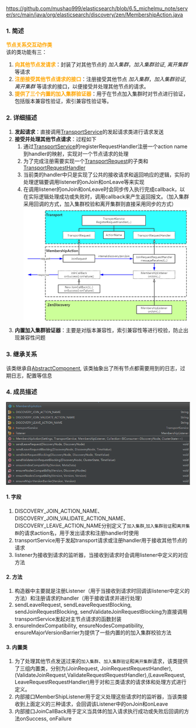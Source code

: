 https://github.com/mushao999/elasticsearch/blob/6.5_michelmu_note/server/src/main/java/org/elasticsearch/discovery/zen/MembershipAction.java
### 1. 简述
**<font style="color:Orange">节点关系交互动作类</font>**<br>
该的类功能有三：
1. **<font style="color:Orange">向其他节点发请求</font>**：封装了对其他节点的 *加入集群*，*加入集群验证*, *离开集群* 等请求
2. **<font style="color:Orange">注册接受其他节点请求的接口</font>**：注册接受其他节点 *加入集群*，*加入集群验证*, *离开集群* 等请求的接口，以便接受并处理其他节点的请求。
3. **<font style="color:Orange">提供了三个内置的加入集群验证器</font>**：用于在节点加入集群时对节点进行验证，包括版本兼容性验证，索引兼容性验证等。

### 2. 详细描述
1. **发起请求**：直接调用[TransportService](../../transport/TransportService.md)的发起请求类进行请求发送
2. **接受并处理其他节点请求**：过程如下
    1. 通过[TransportService](../../transport/TransportService.md)的registerRequestHandler注册一个action name到handler的映射，实现对一个节点请求的处理
    2. 为了完成注册需要实现一个[TransportRequest](../../transport/TransportRequest.md)的子类和[TransportRequestHandler](../../transport/TransportRequestHandler.md)
    3. 当前类的handler中只是实现了公共的接收请求和返回响应的逻辑，实际的处理逻辑要调用listener的onJoin和onLeave等来实现
    4. 在调用listener的onJoin和onLeave时会同步传入执行完成callback，以在实际逻辑处理成功或失败时，调用callback来产生返回报文。（加入集群采用回调的方式，加入集群校验和离开集群则直接采用同步的方式）
    ![流程图](../../../../images/MembershipActionProcess.png)
3. **内置加入集群验证器**：主要是对版本兼容性，索引兼容性等进行校验，防止出现兼容性问题

### 3. 继承关系
该类继承自[AbstractComponent](../../common/component/AbstractComponent.md), 该类抽象出了所有节点都需要用到的日志，过期日志，配置等信息

### 4. 成员描述
![类图](../../../../images/MembershipAction.png)
#### 1. 字段
1. DISCOVERY_JOIN_ACTION_NAME、DISCOVERY_JOIN_VALIDATE_ACTION_NAME、DISCOVERY_LEAVE_ACTION_NAME分别定义了``加入集群``,``加入集群验证``和``离开集群``的请求action名，用于发出请求和注册handler时使用
2. transportService用于发起transport请求或注册handler用于接收其他节点的请求
3. listener为接收到请求的监听器，当接收到请求时会调用listener中定义的对应方法

#### 2. 方法
1. 构造器中主要就是注册Listener（用于当接收到请求时回调该listener中定义的方法）和注册请求的handler（用于接收请求并进行处理）
1. sendLeaveRequest, sendLeaveRequestBlocking, sendJoinRequestBlocking,  sendValidateJoinRequestBlocking为直接调用transportService发起对主节点请求的函数封装
2. ensureIndexCompatibility, ensureNodesCompatibility, ensureMajorVersionBarrier为提供了一些内置的的加入集群校验方法

#### 3. 内置类
1. 为了处理其他节点发送过来的``加入集群``、``加入集群验证``和``离开集群``请求，该类提供了三组内置类，分别为(JoinRequest, JoinRequestRequestHandler),(ValidateJoinRequest,ValidateRequestRequestHandler),(LeaveRequest, LeaveRequestRequestHandler)用于对和三类请求的请求体和处理方式进行定义。
2. 内部接口MemberShipListener用于定义处理这些请求时的监听器，当该类接收到上面定义的三种请求，会回调该Listener中的onJoin和onLeave
3. 内部接口JoinCallBack用于定义当具体的加入请求执行成功或失败后回调的方法onSuccess, onFailure
